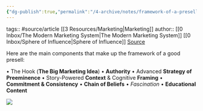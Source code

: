 ```yaml
---
{"dg-publish":true,"permalink":"/4-archive/notes/framework-of-a-presell/"}
---
```


tags:: #source/article [[3 Resources/Marketing\|Marketing]]
author:: [[0 Inbox/The Modern Marketing System\|The Modern Marketing System]] [[0 Inbox/Sphere of Influence\|Sphere of Influence]]
[Source](https://themodernmarketingsystem.com/academy/soi/framework/)

Here are the main components that make up the framework of a good presell:

•   The Hook (**The Big Marketing Idea**)
•   **Authority**
•   Advanced **Strategy of Preeminence**
•   Story-Powered **Context** & Cognitive **Framing**
•   **Commitment & Consistency**
•   **Chain of Beliefs**
•   *Fascination*
•   **Educational Content**

![](https://themodernmarketingsystem.com/images/soi/PS-framework_hfui_a.png)
